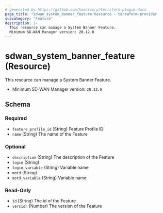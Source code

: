 ```yaml
---
# generated by https://github.com/hashicorp/terraform-plugin-docs
page_title: "sdwan_system_banner_feature Resource - terraform-provider-sdwan"
subcategory: "Feature"
description: |-
  This resource can manage a System Banner Feature.
  Minimum SD-WAN Manager version: 20.12.0
---
```


# sdwan_system_banner_feature (Resource)

This resource can manage a System Banner Feature.
  - Minimum SD-WAN Manager version: `20.12.0`



<!-- schema generated by tfplugindocs -->
## Schema

### Required

- `feature_profile_id` (String) Feature Profile ID
- `name` (String) The name of the Feature

### Optional

- `description` (String) The description of the Feature
- `login` (String)
- `login_variable` (String) Variable name
- `motd` (String)
- `motd_variable` (String) Variable name

### Read-Only

- `id` (String) The id of the Feature
- `version` (Number) The version of the Feature
